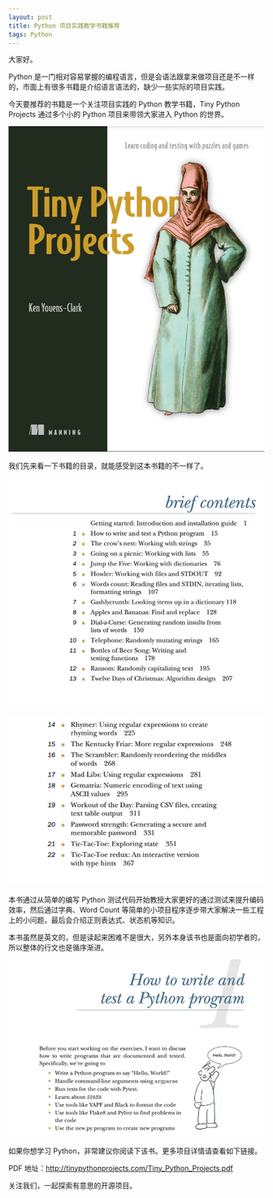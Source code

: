 ```yaml
---
layout: post
title: Python 项目实践教学书籍推荐
tags: Python
---
```


大家好。

Python 是一门相对容易掌握的编程语言，但是会语法跟拿来做项目还是不一样的，市面上有很多书籍是介绍语言语法的，缺少一些实际的项目实践。

今天要推荐的书籍是一个关注项目实践的 Python 教学书籍，Tiny Python Projects 通过多个小的 Python 项目来带领大家进入 Python 的世界。

![](https://raw.githubusercontent.com/ZhuPeng/pic/master/images/compress_cover.python.tiny.proj.png)

我们先来看一下书籍的目录，就能感受到这本书籍的不一样了。

![image-20220724202949584](https://raw.githubusercontent.com/ZhuPeng/pic/master/images/compress_image-20220724202949584.png)

![image-20220724203000597](https://raw.githubusercontent.com/ZhuPeng/pic/master/images/compress_image-20220724203000597.png)

本书通过从简单的编写 Python 测试代码开始教授大家更好的通过测试来提升编码效率，然后通过字典、Word Count 等简单的小项目程序逐步带大家解决一些工程上的小问题，最后会介绍正则表达式、状态机等知识。

本书虽然是英文的，但是读起来困难不是很大，另外本身该书也是面向初学者的，所以整体的行文也是循序渐进。

![image-20220724203338190](https://raw.githubusercontent.com/ZhuPeng/pic/master/images/compress_image-20220724203338190.png)

如果你想学习 Python，非常建议你阅读下该书。更多项目详情请查看如下链接。

PDF 地址：http://tinypythonprojects.com/Tiny_Python_Projects.pdf

关注我们，一起探索有意思的开源项目。
